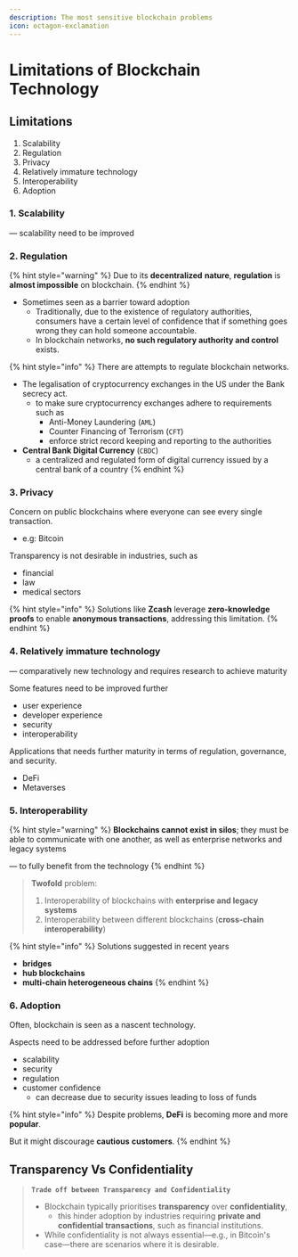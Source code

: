 ```yaml
---
description: The most sensitive blockchain problems
icon: octagon-exclamation
---
```


# Limitations of Blockchain Technology

## Limitations

1. Scalability
2. Regulation
3. Privacy
4. Relatively immature technology
5. Interoperability
6. Adoption

### 1. Scalability

— scalability need to be improved



### 2. Regulation

{% hint style="warning" %}
Due to its **decentralized** **nature**, **regulation** is **almost impossible** on blockchain.&#x20;
{% endhint %}

* Sometimes seen as a barrier toward adoption&#x20;
  * Traditionally, due to the existence of regulatory authorities, consumers have a certain level of confidence that if something goes wrong they can hold someone accountable.&#x20;
  * In blockchain networks, **no such regulatory authority and control** exists.



{% hint style="info" %}
There are attempts to regulate blockchain networks.

* The legalisation of cryptocurrency exchanges in the US under the Bank secrecy act.
  * to make sure cryptocurrency exchanges adhere to requirements such as&#x20;
    * Anti-Money Laundering (`AML`)
    * Counter Financing of Terrorism (`CFT`)&#x20;
    * enforce strict record keeping and reporting to the authorities
* **Central Bank Digital Currency** (`CBDC`)
  * a centralized and regulated form of digital currency issued by a central bank of a country
{% endhint %}



### 3. Privacy

Concern on public blockchains where everyone can see every single transaction.&#x20;

* e.g: Bitcoin&#x20;

Transparency is not desirable in industries, such as &#x20;

* financial
* law&#x20;
* medical sectors

{% hint style="info" %}
Solutions like **Zcash** leverage **zero-knowledge proofs** to enable **anonymous transactions**, addressing this limitation.
{% endhint %}

### 4. Relatively immature technology

— comparatively new technology and requires research to achieve maturity



Some features need to be improved further

* user experience
* developer experience
* security&#x20;
* interoperability

Applications that needs further maturity in terms of regulation, governance, and security.&#x20;

* DeFi &#x20;
* Metaverses&#x20;

### 5. Interoperability

{% hint style="warning" %}
**Blockchains cannot exist in silos**; they must be able to communicate with one another, as well as enterprise networks and legacy systems

— to fully benefit from the technology
{% endhint %}

> **Twofold** problem:
>
> 1. Interoperability of blockchains with **enterprise and legacy systems**
> 2. Interoperability between different blockchains (**cross-chain interoperability**)



{% hint style="info" %}
Solutions suggested in recent years

* **bridges**
* **hub blockchains**&#x20;
* **multi-chain heterogeneous chains**
{% endhint %}



### 6. Adoption

Often, blockchain is seen as a nascent technology.&#x20;

Aspects need to be addressed before further adoption

* scalability
* security
* regulation&#x20;
* customer confidence
  * can decrease due to security issues leading to loss of funds

{% hint style="info" %}
Despite problems, **DeFi** is becoming more and more **popular**.

But it might discourage **cautious** **customers**.
{% endhint %}





## Transparency Vs Confidentiality

> **`Trade off between Transparency and Confidentiality`**
>
> * Blockchain typically prioritises **transparency** over **confidentiality**,&#x20;
>   * this hinder adoption by industries requiring **private and confidential transactions**, such as financial institutions.&#x20;
> * While confidentiality is not always essential—e.g., in Bitcoin's case—there are scenarios where it is desirable.&#x20;



